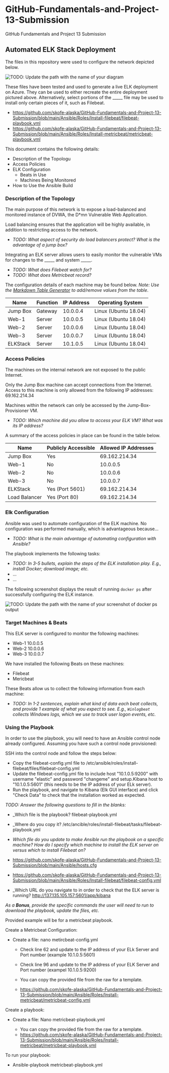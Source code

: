 # GitHub-Fundamentals-and-Project-13-Submission
GitHub Fundamentals and Project 13 Submission
## Automated ELK Stack Deployment

The files in this repository were used to configure the network depicted below.

![TODO: Update the path with the name of your diagram](Images/diagram_filename.png)

These files have been tested and used to generate a live ELK deployment on Azure. They can be used to either recreate the entire deployment pictured above. Alternatively, select portions of the _____ file may be used to install only certain pieces of it, such as Filebeat.

- https://github.com/skofe-alaska/GitHub-Fundamentals-and-Project-13-Submission/blob/main/Ansible/Roles/Install-filebeat/filebeat-playbook.yml
- https://github.com/skofe-alaska/GitHub-Fundamentals-and-Project-13-Submission/blob/main/Ansible/Roles/Install-metricbeat/metricbeat-playbook.yml


This document contains the following details:
- Description of the Topologu
- Access Policies
- ELK Configuration
  - Beats in Use
  - Machines Being Monitored
- How to Use the Ansible Build


### Description of the Topology

The main purpose of this network is to expose a load-balanced and monitored instance of DVWA, the D*mn Vulnerable Web Application.

Load balancing ensures that the application will be highly available, in addition to restricting access to the network.
- _TODO: What aspect of security do load balancers protect? What is the advantage of a jump box?_

Integrating an ELK server allows users to easily monitor the vulnerable VMs for changes to the _____ and system _____.
- _TODO: What does Filebeat watch for?_
- _TODO: What does Metricbeat record?_

The configuration details of each machine may be found below.
_Note: Use the [Markdown Table Generator](http://www.tablesgenerator.com/markdown_tables) to add/remove values from the table_.

| Name     | Function | IP Address |  Operating System  |
|----------|----------|------------|--------------------|
| Jump Box | Gateway  | 10.0.0.4   |Linux (Ubuntu 18.04)|
| Web-1    | Server   | 10.0.0.5   |Linux (Ubuntu 18.04)|
| Web-2    | Server   | 10.0.0.6   |Linux (Ubuntu 18.04)|
| Web-3    | Server   | 10.0.0.7   |Linux (Ubuntu 18.04)|
|ELKStack  | Server   | 10.1.0.5   |Linux (Ubuntu 18.04)|

### Access Policies

The machines on the internal network are not exposed to the public Internet. 

Only the Jump Box machine can accept connections from the Internet. Access to this machine is only allowed from the following IP addresses:
69.162.214.34

Machines within the network can only be accessed by the Jump-Box-Provisioner VM.
- _TODO: Which machine did you allow to access your ELK VM? What was its IP address?_

A summary of the access policies in place can be found in the table below.

|     Name     | Publicly Accessible | Allowed IP Addresses |
|--------------|---------------------|----------------------|
| Jump Box     | Yes                 | 69.162.214.34        |
| Web-1        | No                  | 10.0.0.5             |
| Web-2        | No                  | 10.0.0.6             |
| Web-3        | No		     | 10.0.0.7             |
| ELKStack     | Yes (Port 5601)     | 69.162.214.34        |
|Load Balancer | Yes (Port 80)       | 69.162.214.34        |

### Elk Configuration

Ansible was used to automate configuration of the ELK machine. No configuration was performed manually, which is advantageous because...
- _TODO: What is the main advantage of automating configuration with Ansible?_

The playbook implements the following tasks:
- _TODO: In 3-5 bullets, explain the steps of the ELK installation play. E.g., install Docker; download image; etc._
- ...
- ...

The following screenshot displays the result of running `docker ps` after successfully configuring the ELK instance.

![TODO: Update the path with the name of your screenshot of docker ps output](Images/docker_ps_output.png)

### Target Machines & Beats
This ELK server is configured to monitor the following machines:
- Web-1 10.0.0.5
- Web-2 10.0.0.6
- Web-3 10.0.0.7

We have installed the following Beats on these machines:
- Filebeat
- Mericbeat

These Beats allow us to collect the following information from each machine:
- _TODO: In 1-2 sentences, explain what kind of data each beat collects, and provide 1 example of what you expect to see. E.g., `Winlogbeat` collects Windows logs, which we use to track user logon events, etc._

### Using the Playbook
In order to use the playbook, you will need to have an Ansible control node already configured. Assuming you have such a control node provisioned: 

SSH into the control node and follow the steps below:
- Copy the filebeat-config.yml file to /etc/ansible/roles/install-filebeat/files/filebeat-config.yml
- Update the filebeat-config.yml file to include host "10.1.0.5:9200" with username "elastic" and password "changeme" and setup.Kibana host to "10.1.0.5:5601" (this needs to be the IP address of your ELk server).
- Run the playbook, and navigate to Kibana (Elk GUI interface) and click "Check Data" to check that the installation worked as expected.

_TODO: Answer the following questions to fill in the blanks:_
- _Which file is the playbook? filebeat-playbook.yml
- _Where do you copy it? /etc/ancible/roles/install-filebeat/tasks/filebeat-playbook.yml
- _Which file do you update to make Ansible run the playbook on a specific machine? How do I specify which machine to install the ELK server on versus which to install Filebeat on?_

- https://github.com/skofe-alaska/GitHub-Fundamentals-and-Project-13-Submission/blob/main/Ansible/hosts.cfg
- https://github.com/skofe-alaska/GitHub-Fundamentals-and-Project-13-Submission/blob/main/Ansible/Roles/Install-filebeat/filebeat-config.yml

- _Which URL do you navigate to in order to check that the ELK server is running? http://137.135.105.157:5601/app/kibana

_As a **Bonus**, provide the specific commands the user will need to run to download the playbook, update the files, etc._

Provided example will be for a metricbeat playbook.


Create a Metricbeat Configuration:
- Create a file: nano metircbeat-config.yml
  - Check line 62 and update to the IP address of your ELk Server and Port number (example 10.1.0.5:5601)
  - Check line 96 and update to the IP address of your ELK Server and Port number (exampel 10.1.0.5:9200)

  - You can copy the provided file from the raw for a template.
  - https://github.com/skofe-alaska/GitHub-Fundamentals-and-Project-13-Submission/blob/main/Ansible/Roles/Install-metricbeat/metricbeat-config.yml

Create a playbook:
- Create a file: Nano metricbeat-playbook.yml

  - You can copy the provided file from the raw for a template.
  - https://github.com/skofe-alaska/GitHub-Fundamentals-and-Project-13-Submission/blob/main/Ansible/Roles/Install-metricbeat/metricbeat-playbook.yml

To run your playbook:
- Ansible-playbook metricbeat-playbook.yml
